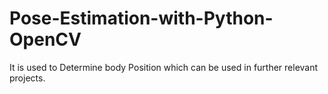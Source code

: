 # Pose-Estimation-with-Python-OpenCV
It is used to Determine body Position which can be used in further relevant projects.
